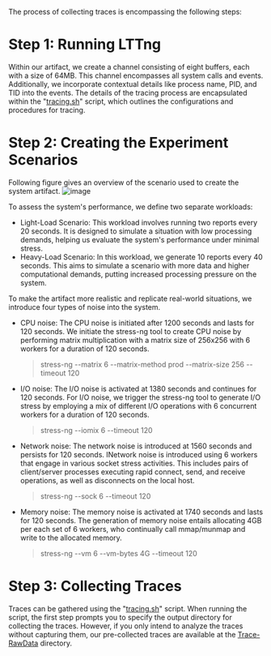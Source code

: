The process of collecting traces is encompassing the following steps:

# Step 1: Running LTTng

Within our artifact, we create a channel consisting of eight buffers, each with a size of 64MB. This channel encompasses all system calls and events. Additionally, we incorporate contextual details like process name, PID, and TID into the events. The details of the tracing process are encapsulated within the "[tracing.sh](https://github.com/mnoferestibrocku/dataset-repo/blob/main/KernelTracing/tracing.sh)" script, which outlines the configurations and procedures for tracing.

# Step 2: Creating the Experiment Scenarios

Following figure gives an overview of the scenario used to create the system artifact. 
![image](https://github.com/mnoferestibrocku/dataset-repo/assets/131692985/5a332c24-baa0-48a9-b823-e9d345110a70)

To assess the system's performance, we define two separate workloads:
* Light-Load Scenario: This workload involves running two reports every 20 seconds. It is designed to simulate a situation with low processing demands, helping us evaluate the system's performance under minimal stress.
* Heavy-Load Scenario: In this workload, we generate 10 reports every 40 seconds. This aims to simulate a scenario with more data and higher computational demands, putting increased processing pressure on the system.

To make the artifact more realistic and replicate real-world situations, we introduce four types of noise into the system. 
* CPU noise: The CPU noise is initiated  after 1200 seconds and lasts for 120 seconds. We initiate the stress-ng tool to create CPU noise by performing matrix multiplication with a matrix size of 256x256 with 6 workers for a duration of 120 seconds.
  > stress-ng --matrix 6 --matrix-method prod --matrix-size 256 --timeout 120
  
* I/O noise: The I/O noise is activated at 1380 seconds and continues for 120 seconds. For I/O noise, we trigger the stress-ng tool to generate I/O stress by employing a mix of different I/O operations with 6 concurrent workers for a duration of 120 seconds.
  > stress-ng --iomix 6 --timeout 120

* Network noise: The network noise is introduced at 1560 seconds and persists for 120 seconds. INetwork noise is introduced using 6 workers that engage in various socket stress activities. This includes pairs of client/server processes executing rapid connect, send, and receive operations, as well as disconnects on the local host.
  > stress-ng --sock 6 --timeout 120

* Memory noise: The memory noise is activated at 1740 seconds and lasts for 120 seconds. The generation of memory noise entails allocating 4GB per each set of 6 workers, who continually call mmap/munmap and write to the allocated memory.
  > stress-ng --vm 6 --vm-bytes 4G --timeout 120

# Step 3: Collecting Traces
Traces can be gathered using the "[tracing.sh](https://github.com/mnoferestibrocku/dataset-repo/blob/main/KernelTracing/tracing.sh)" script. When running the script, the first step prompts you to specify the output directory for collecting the traces. However, if you only intend to analyze the traces without capturing them, our pre-collected traces are available at the [Trace-RawData](https://github.com/mnoferestibrocku/dataset-repo/tree/main/Trace-RawData) directory.

